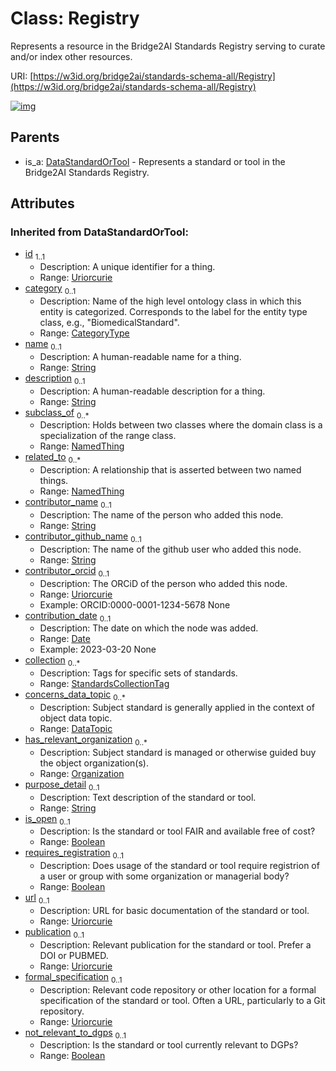 
# Class: Registry


Represents a resource in the Bridge2AI Standards Registry serving to curate and/or index other resources.

URI: [https://w3id.org/bridge2ai/standards-schema-all/Registry](https://w3id.org/bridge2ai/standards-schema-all/Registry)


[![img](https://yuml.me/diagram/nofunky;dir:TB/class/[DataStandardOrTool]^-[Registry&#124;collection(i):StandardsCollectionTag%20*;purpose_detail(i):string%20%3F;is_open(i):boolean%20%3F;requires_registration(i):boolean%20%3F;url(i):uriorcurie%20%3F;publication(i):uriorcurie%20%3F;formal_specification(i):uriorcurie%20%3F;not_relevant_to_dgps(i):boolean%20%3F;id(i):uriorcurie;category(i):category_type%20%3F;name(i):string%20%3F;description(i):string%20%3F;contributor_name(i):string%20%3F;contributor_github_name(i):string%20%3F;contributor_orcid(i):uriorcurie%20%3F;contribution_date(i):date%20%3F],[Organization],[NamedThing],[DataTopic],[DataStandardOrTool])](https://yuml.me/diagram/nofunky;dir:TB/class/[DataStandardOrTool]^-[Registry&#124;collection(i):StandardsCollectionTag%20*;purpose_detail(i):string%20%3F;is_open(i):boolean%20%3F;requires_registration(i):boolean%20%3F;url(i):uriorcurie%20%3F;publication(i):uriorcurie%20%3F;formal_specification(i):uriorcurie%20%3F;not_relevant_to_dgps(i):boolean%20%3F;id(i):uriorcurie;category(i):category_type%20%3F;name(i):string%20%3F;description(i):string%20%3F;contributor_name(i):string%20%3F;contributor_github_name(i):string%20%3F;contributor_orcid(i):uriorcurie%20%3F;contribution_date(i):date%20%3F],[Organization],[NamedThing],[DataTopic],[DataStandardOrTool])

## Parents

 *  is_a: [DataStandardOrTool](DataStandardOrTool.md) - Represents a standard or tool in the Bridge2AI Standards Registry.

## Attributes


### Inherited from DataStandardOrTool:

 * [id](id.md)  <sub>1..1</sub>
     * Description: A unique identifier for a thing.
     * Range: [Uriorcurie](types/Uriorcurie.md)
 * [category](category.md)  <sub>0..1</sub>
     * Description: Name of the high level ontology class in which this entity is categorized. Corresponds to the label for the entity type class, e.g., "BiomedicalStandard".
     * Range: [CategoryType](types/CategoryType.md)
 * [name](name.md)  <sub>0..1</sub>
     * Description: A human-readable name for a thing.
     * Range: [String](types/String.md)
 * [description](description.md)  <sub>0..1</sub>
     * Description: A human-readable description for a thing.
     * Range: [String](types/String.md)
 * [subclass_of](subclass_of.md)  <sub>0..\*</sub>
     * Description: Holds between two classes where the domain class is a specialization of the range class.
     * Range: [NamedThing](NamedThing.md)
 * [related_to](related_to.md)  <sub>0..\*</sub>
     * Description: A relationship that is asserted between two named things.
     * Range: [NamedThing](NamedThing.md)
 * [contributor_name](contributor_name.md)  <sub>0..1</sub>
     * Description: The name of the person who added this node.
     * Range: [String](types/String.md)
 * [contributor_github_name](contributor_github_name.md)  <sub>0..1</sub>
     * Description: The name of the github user who added this node.
     * Range: [String](types/String.md)
 * [contributor_orcid](contributor_orcid.md)  <sub>0..1</sub>
     * Description: The ORCiD of the person who added this node.
     * Range: [Uriorcurie](types/Uriorcurie.md)
     * Example: ORCID:0000-0001-1234-5678 None
 * [contribution_date](contribution_date.md)  <sub>0..1</sub>
     * Description: The date on which the node was added.
     * Range: [Date](types/Date.md)
     * Example: 2023-03-20 None
 * [collection](collection.md)  <sub>0..\*</sub>
     * Description: Tags for specific sets of standards.
     * Range: [StandardsCollectionTag](StandardsCollectionTag.md)
 * [concerns_data_topic](concerns_data_topic.md)  <sub>0..\*</sub>
     * Description: Subject standard is generally applied in the context of object data topic.
     * Range: [DataTopic](DataTopic.md)
 * [has_relevant_organization](has_relevant_organization.md)  <sub>0..\*</sub>
     * Description: Subject standard is managed or otherwise guided buy the object organization(s).
     * Range: [Organization](Organization.md)
 * [purpose_detail](purpose_detail.md)  <sub>0..1</sub>
     * Description: Text description of the standard or tool.
     * Range: [String](types/String.md)
 * [is_open](is_open.md)  <sub>0..1</sub>
     * Description: Is the standard or tool FAIR and available free of cost?
     * Range: [Boolean](types/Boolean.md)
 * [requires_registration](requires_registration.md)  <sub>0..1</sub>
     * Description: Does usage of the standard or tool require registrion of a user or group with some organization or managerial body?
     * Range: [Boolean](types/Boolean.md)
 * [url](url.md)  <sub>0..1</sub>
     * Description: URL for basic documentation of the standard or tool.
     * Range: [Uriorcurie](types/Uriorcurie.md)
 * [publication](publication.md)  <sub>0..1</sub>
     * Description: Relevant publication for the standard or tool. Prefer a DOI or PUBMED.
     * Range: [Uriorcurie](types/Uriorcurie.md)
 * [formal_specification](formal_specification.md)  <sub>0..1</sub>
     * Description: Relevant code repository or other location for a formal specification of the standard or tool. Often a URL, particularly to a Git repository.
     * Range: [Uriorcurie](types/Uriorcurie.md)
 * [not_relevant_to_dgps](not_relevant_to_dgps.md)  <sub>0..1</sub>
     * Description: Is the standard or tool currently relevant to DGPs?
     * Range: [Boolean](types/Boolean.md)

